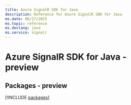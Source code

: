 ```yaml
---
title: Azure SignalR SDK for Java
description: Reference for Azure SignalR SDK for Java
ms.date: 06/17/2025
ms.topic: reference
ms.devlang: java
ms.service: signalr
---
```

# Azure SignalR SDK for Java - preview
## Packages - preview
[!INCLUDE [packages](signalr-index.md)]